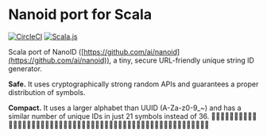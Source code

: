 # Nanoid port for Scala

[![CircleCI](https://circleci.com/gh/ssnickolay/scala-nanoid.svg?style=svg)](https://circleci.com/gh/ssnickolay/scala-nanoid)
[![Scala.js](https://www.scala-js.org/assets/badges/scalajs-0.6.17.svg)](https://www.scala-js.org)

Scala port of NanoID ([https://github.com/ai/nanoid](https://github.com/ai/nanoid)), a tiny, secure URL-friendly unique string ID generator.

**Safe.** It uses cryptographically strong random APIs and guarantees a proper distribution of symbols.

**Compact.** It uses a larger alphabet than UUID (A-Za-z0-9_~) and has a similar number of unique IDs in just 21 symbols instead of 36.
🤷🤷🤷🤷🤷🤷🤷🤷🤷🤷🤷🤷🤷🤷🤷🤷🤷🤷🤷🤷🤷🤷🤷🤷🤷🤷🤷🤷🤷🤷🤷🤷🤷🤷🤷🤷🤷🤷🤷🤷🤷🤷🤷🤷🤷🤷🤷🤷🤷🤷🤷🤷🤷🤷